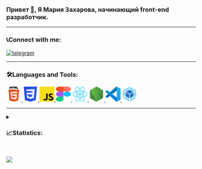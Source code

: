 ### Привет 👋, Я Мария Захарова, начинающий front-end разработчик.

---

<!-- <div id="header" align="center">
  <img src="https://media.giphy.com/media/M9gbBd9nbDrOTu1Mqx/giphy.gif" width="100"/>
</div> -->

### 📞Connect with me:

  <a href="https://t.me/zakharovamaria73">
    <img src="https://img.shields.io/badge/-Telegram-gray??style=plastic&logo=telegram" alt="telegram"/>
  </a>

---

### 🛠️Languages and Tools:

<p align="left">
  <a href="#" target="_blank"> <img src="./images/HTML5-logo.svg" alt="HTML5" width="40" height="40" /> </a>
  <a href="#" target="_blank"> <img src="./images/CSS3-logo.svg" alt="CSS3" width="40" height="40" /> </a>
  <a href="#" target="_blank"> <img src="./images/JavaScript-logo.svg" alt="JavaScript" width="40" height="40" /> </a>
  <a href="#" target="_blank"> <img src="./images/Figma-logo.svg" alt="Figma" width="40" height="40" /> </a>
  <a href="#" target="_blank"> <img src="./images/React-logo.svg" alt="React" width="40" height="40" /> </a>
  <a href="#" target="_blank"> <img src="./images/node-js.png" alt="Nodejs" width="40" height="40" /> </a>
  <a href="#" target="_blank"> <img src="./images/VSCode-logo.svg" alt="VSCode" width="40" height="40" /> </a>
  <a href="#" target="_blank"> <img src="./images/webpack.png" alt="Webpack" width="40" height="40" /> </a>
</p>

---
<!-- Options: &hide=stars,commits,prs,issues,contribs -->
<details>
<summary> <h3>📈Statistics:</h3></summary>
  <div align="center">
  <a href="https://github.com/anuraghazra/github-readme-stats">
    <img align="center" src="https://github-readme-stats.vercel.app/api?username=Mariyazakharova73&count_private=true&show_icons=true&theme=dark" />
  </a>
  
  <br/>
  <a href="https://github.com/anuraghazra/convoychat">
    <img align="center" src="https://github-readme-stats.vercel.app/api/top-langs/?username=Mariyazakharova73&layout=compact&theme=dark" />
  </a>
  </div>
</details>
<br/>

![](https://komarev.com/ghpvc/?username=Mariyazakharova73&label=Profile+views)
